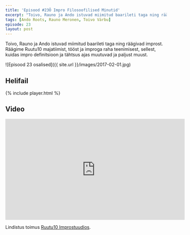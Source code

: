 ```yaml
---
title: 'Episood #23Ö Impro Filosoofilised Minutid'
excerpt: "Toivo, Rauno ja Ando istuvad miimitud baarileti taga ning räägivad improst. Räägime Ruutu10 majatiimist, tööst ja improga raha teenimisest, sellest, kuidas impro definitsioon ja tähtsus ajas muutuvad ja paljust muust."
tags: [Ando Roots, Rauno Meronen, Toivo Värbu]
episode: 23
layout: post
---
```


Toivo, Rauno ja Ando istuvad miimitud baarileti taga ning räägivad improst. Räägime Ruutu10 majatiimist, tööst ja improga raha teenimisest, sellest, kuidas impro definitsioon ja tähtsus ajas muutuvad ja paljust muust.

![Episood 23 osalised]({{ site.url }}/images/2017-02-01.jpg)

## Helifail

{% include player.html %}

## Video

<iframe width="560" height="315" src="https://www.youtube.com/embed/aSZSk97xaVA" frameborder="0" allowfullscreen></iframe>

Lindistus toimus [Ruutu10 Improstuudios](http://ruutu10.ee/).